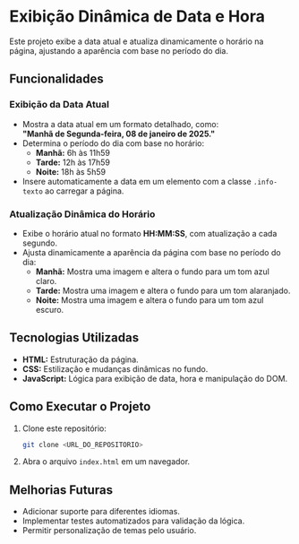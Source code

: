 # Exibição Dinâmica de Data e Hora

Este projeto exibe a data atual e atualiza dinamicamente o horário na página, ajustando a aparência com base no período do dia.

## Funcionalidades

### Exibição da Data Atual
- Mostra a data atual em um formato detalhado, como:  
  **"Manhã de Segunda-feira, 08 de janeiro de 2025."**
- Determina o período do dia com base no horário:
  - **Manhã:** 6h às 11h59
  - **Tarde:** 12h às 17h59
  - **Noite:** 18h às 5h59
- Insere automaticamente a data em um elemento com a classe `.info-texto` ao carregar a página.

### Atualização Dinâmica do Horário
- Exibe o horário atual no formato **HH:MM:SS**, com atualização a cada segundo.
- Ajusta dinamicamente a aparência da página com base no período do dia:
  - **Manhã:** Mostra uma imagem e altera o fundo para um tom azul claro.
  - **Tarde:** Mostra uma imagem e altera o fundo para um tom alaranjado.
  - **Noite:** Mostra uma imagem e altera o fundo para um tom azul escuro.

## Tecnologias Utilizadas
- **HTML:** Estruturação da página.
- **CSS:** Estilização e mudanças dinâmicas no fundo.
- **JavaScript:** Lógica para exibição de data, hora e manipulação do DOM.

## Como Executar o Projeto
1. Clone este repositório:
   ```bash
   git clone <URL_DO_REPOSITORIO>
   ```
2. Abra o arquivo `index.html` em um navegador.

## Melhorias Futuras
- Adicionar suporte para diferentes idiomas.
- Implementar testes automatizados para validação da lógica.
- Permitir personalização de temas pelo usuário.
